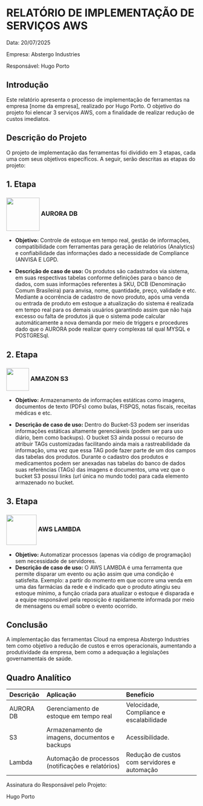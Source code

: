 # RELATÓRIO DE IMPLEMENTAÇÃO DE SERVIÇOS AWS

Data: 20/07/2025

Empresa: Abstergo Industries

Responsável: Hugo Porto

## Introdução
Este relatório apresenta o processo de implementação de ferramentas na empresa [nome da empresa], realizado por Hugo Porto. O objetivo do projeto foi elencar 3 serviços AWS, com a finalidade de realizar redução de custos imediatos.

## Descrição do Projeto
O projeto de implementação das ferramentas foi dividido em 3 etapas, cada uma com seus objetivos específicos. A seguir, serão descritas as etapas do projeto:

## 1. Etapa
### <img src="https://www.meiro.io/_next/image/?url=https%3A%2F%2Fres.cloudinary.com%2Fdnxlpdalu%2Fimage%2Fupload%2Fv1730897447%2FIntegration_aurora_alt_36d735df6c.png&w=640&q=75" width=88px align="center"/> AURORA DB 


* **Objetivo:** Controle de estoque em tempo real, gestão de informações, compatibilidade com ferramentas para geração de relatórios (Analytics) e confiabilidade das informações dado a necessidade de Compliance (ANVISA E LGPD.

* **Descrição de caso de uso:** Os produtos são cadastrados via sistema, em suas respectivas tabelas conforme definições para o banco de dados, com suas informações referentes à SKU, DCB (Denominação Comum Brasileira) para anvisa, nome, quantidade, preço, validade e etc.
Mediante a ocorrência de cadastro de novo produto, após uma venda ou entrada de produto em estoque a atualização do sistema é realizada em tempo real para os demais usuários garantindo assim que não haja excesso ou falta de produtos já que o sistema pode calcular automáticamente a nova demanda por meio de triggers e procedures dado que o AURORA pode realizar query complexas tal qual MYSQL e POSTGRESql.


## 2. Etapa
### <img src="https://upload.wikimedia.org/wikipedia/commons/thumb/b/bc/Amazon-S3-Logo.svg/428px-Amazon-S3-Logo.svg.png?20220427001138" width=60px align="center"/>  AMAZON S3
* **Objetivo:** Armazenamento de informações estáticas como imagens, documentos de texto (PDFs) como bulas, FISPQS, notas fiscais, receitas médicas e etc.

* **Descrição de caso de uso:** Dentro do Bucket-S3 podem ser inseridas informações estáticas altamente gerenciáveis (podem ser para uso diário, bem como backups). O bucket S3 ainda possui o recurso de atribuir TAGs customizadas facilitando ainda mais a rastreabilidade da informação, uma vez que essa TAG pode fazer parte de um dos campos das tabelas dos produtos. Durante o cadastro dos produtos e medicamentos podem ser anexadas nas tabelas do banco de dados suas referências (TAGs) das imagens e documentos, uma vez que o bucket S3 possui links (url única no mundo todo) para cada elemento armazenado no bucket. 

## 3. Etapa
### <img src="https://img.icons8.com/color/512/awslambda.png" width=80px align="center"/> AWS LAMBDA
  
* **Objetivo:** Automatizar processos (apenas via código de programação) sem necessidade de servidores.
* **Descrição de caso de uso:** O AWS LAMBDA é uma ferramenta que permite disparar um evento ou ação assim que uma condição é satisfeita. Exemplo: a partir do momento em que ocorre uma venda em uma das farmácias da rede e é indicado que o produto atingiu seu estoque mínimo, a função criada para atualizar o estoque é disparada e a equipe responsável pela reposição é rapidamente informada por meio de mensagens ou email sobre o evento ocorrido.


## Conclusão
A implementação das ferramentas Cloud na empresa Abstergo Industries tem como objetivo a redução de custos e erros operacionais, aumentando a produtividade da empresa, bem como a adequação a legislações governamentais de saúde.

## Quadro Analítico
   Descrição    |       Aplicação         |       Benefício                 |
|:-----------------------|:-------------------------|:----------------------------|
|AURORA DB 		|	Gerenciamento de estoque em tempo real			|	Velocidade, Compliance e escalabilidade|
|S3				|Armazenamento de imagens, documentos e backups		|Acessibilidade.|
|Lambda			|	Automação de processos (notificações e relatórios)	|	Redução de custos com servidores e automação|

Assinatura do Responsável pelo Projeto:

Hugo Porto